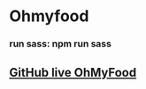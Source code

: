 # Ohmyfood

### run sass: npm run sass

## [GitHub live OhMyFood](https://benji-devw.github.io/oc_ohmyfood/)
